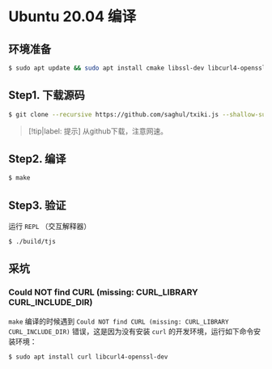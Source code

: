 # Ubuntu 20.04 编译

## 环境准备

```bash
$ sudo apt update && sudo apt install cmake libssl-dev libcurl4-openssl-dev
```

## Step1. 下载源码

```bash
$ git clone --recursive https://github.com/saghul/txiki.js --shallow-submodules && cd txiki.js
```

> [!tip|label: 提示]
> 从github下载，注意网速。

## Step2. 编译

```bash
$ make
```

## Step3. 验证

运行 `REPL` （交互解释器）

```bash
$ ./build/tjs
```

## 采坑

### Could NOT find CURL (missing: CURL_LIBRARY CURL_INCLUDE_DIR)

`make` 编译的时候遇到 `Could NOT find CURL (missing: CURL_LIBRARY CURL_INCLUDE_DIR)` 错误，这是因为没有安装 `curl` 的开发环境，运行如下命令安装环境：

```bash
$ sudo apt install curl libcurl4-openssl-dev
```
